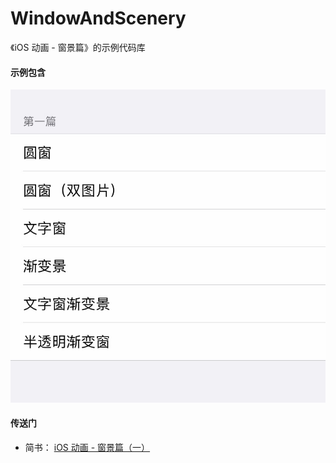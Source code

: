 # WindowAndScenery
《iOS 动画 - 窗景篇》的示例代码库



#### 示例包含

![](doc/image/1.jpg)




#### 传送门
- 简书： [iOS 动画 - 窗景篇（一）](https://www.jianshu.com/p/9ee143ba9d87)


